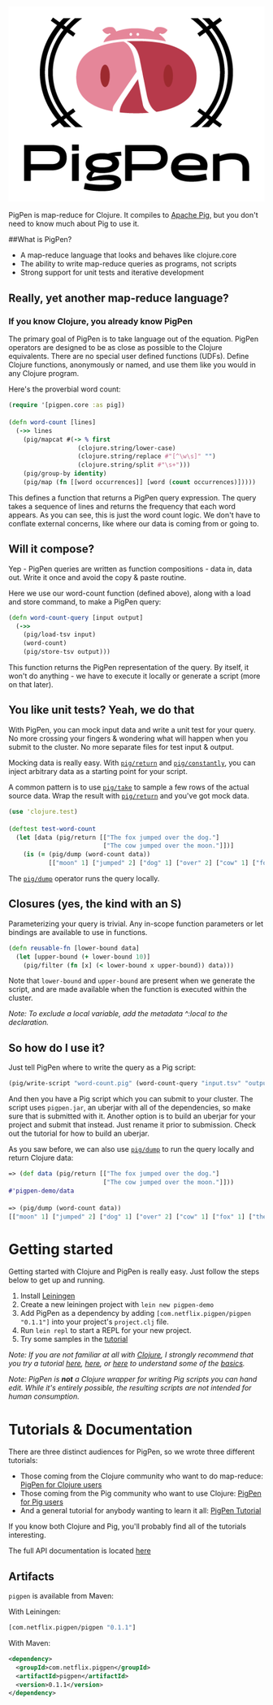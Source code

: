 ![](logo.png)

PigPen is map-reduce for Clojure. It compiles to [Apache Pig](http://pig.apache.org/), but you don't need to know much about Pig to use it.

##What is PigPen?

  * A map-reduce language that looks and behaves like clojure.core
  * The ability to write map-reduce queries as programs, not scripts
  * Strong support for unit tests and iterative development

## Really, yet another map-reduce language?

### If you know Clojure, you already know PigPen

The primary goal of PigPen is to take language out of the equation. PigPen operators are designed to be as close as possible to the Clojure equivalents. There are no special user defined functions (UDFs). Define Clojure functions, anonymously or named, and use them like you would in any Clojure program.

Here's the proverbial word count:

``` clj
(require '[pigpen.core :as pig])

(defn word-count [lines]
  (->> lines
    (pig/mapcat #(-> % first
                   (clojure.string/lower-case)
                   (clojure.string/replace #"[^\w\s]" "")
                   (clojure.string/split #"\s+")))
    (pig/group-by identity)
    (pig/map (fn [[word occurrences]] [word (count occurrences)]))))
```

This defines a function that returns a PigPen query expression. The query takes a sequence of lines and returns the frequency that each word appears. As you can see, this is just the word count logic. We don't have to conflate external concerns, like where our data is coming from or going to.


## Will it compose?

Yep - PigPen queries are written as function compositions - data in, data out. Write it once and avoid the copy & paste routine.

Here we use our word-count function (defined above), along with a load and store command, to make a PigPen query:

``` clj
(defn word-count-query [input output]
  (->>
    (pig/load-tsv input)
    (word-count)
    (pig/store-tsv output)))
```

This function returns the PigPen representation of the query. By itself, it won't do anything - we have to execute it locally or generate a script (more on that later).

## You like unit tests? Yeah, we do that

With PigPen, you can mock input data and write a unit test for your query. No more crossing your fingers & wondering what will happen when you submit to the cluster. No more separate files for test input & output.

Mocking data is really easy. With [`pig/return`](http://netflix.github.io/PigPen/pigpen.core.html#var-return) and [`pig/constantly`](http://netflix.github.io/PigPen/pigpen.core.html#var-constantly), you can inject arbitrary data as a starting point for your script.

A common pattern is to use [`pig/take`](http://netflix.github.io/PigPen/pigpen.core.html#var-take) to sample a few rows of the actual source data. Wrap the result with [`pig/return`](http://netflix.github.io/PigPen/pigpen.core.html#var-return) and you've got mock data.

``` clj
(use 'clojure.test)

(deftest test-word-count
  (let [data (pig/return [["The fox jumped over the dog."]
                          ["The cow jumped over the moon."]])]
    (is (= (pig/dump (word-count data))
           [["moon" 1] ["jumped" 2] ["dog" 1] ["over" 2] ["cow" 1] ["fox" 1] ["the" 4]]))))
```

The [`pig/dump`](http://netflix.github.io/PigPen/pigpen.core.html#var-dump) operator runs the query locally.

## Closures (yes, the kind with an S)

Parameterizing your query is trivial. Any in-scope function parameters or let bindings are available to use in functions.

``` clj
(defn reusable-fn [lower-bound data]
  (let [upper-bound (+ lower-bound 10)]
    (pig/filter (fn [x] (< lower-bound x upper-bound)) data)))
```

Note that `lower-bound` and `upper-bound` are present when we generate the script, and are made available when the function is executed within the cluster.

_Note: To exclude a local variable, add the metadata ^:local to the declaration._

## So how do I use it?

Just tell PigPen where to write the query as a Pig script:

``` clj
(pig/write-script "word-count.pig" (word-count-query "input.tsv" "output.tsv"))
```

And then you have a Pig script which you can submit to your cluster. The script uses `pigpen.jar`, an uberjar with all of the dependencies, so make sure that is submitted with it. Another option is to build an uberjar for your project and submit that instead. Just rename it prior to submission. Check out the tutorial for how to build an uberjar.

As you saw before, we can also use [`pig/dump`](http://netflix.github.io/PigPen/pigpen.core.html#var-dump) to run the query locally and return Clojure data:

``` clj
=> (def data (pig/return [["The fox jumped over the dog."]
                          ["The cow jumped over the moon."]]))
#'pigpen-demo/data

=> (pig/dump (word-count data))
[["moon" 1] ["jumped" 2] ["dog" 1] ["over" 2] ["cow" 1] ["fox" 1] ["the" 4]]
```

# Getting started

Getting started with Clojure and PigPen is really easy. Just follow the steps below to get up and running.

  1. Install [Leiningen](https://github.com/technomancy/leiningen#leiningen)
  2. Create a new leiningen project with `lein new pigpen-demo`
  3. Add PigPen as a dependency by adding `[com.netflix.pigpen/pigpen "0.1.1"]` into your project's `project.clj` file.
  4. Run `lein repl` to start a REPL for your new project.
  5. Try some samples in the [tutorial](Tutorial.md)

_Note: If you are not familiar at all with [Clojure](http://clojure.org/), I strongly recommend that you try a tutorial [here](http://tryclj.com/), [here](http://java.ociweb.com/mark/clojure/article.html), or [here](http://learn-clojure.com/) to understand some of the [basics](http://clojure.org/cheatsheet)._

_Note: PigPen is **not** a Clojure wrapper for writing Pig scripts you can hand edit. While it's entirely possible, the resulting scripts are not intended for human consumption._

# Tutorials & Documentation

There are three distinct audiences for PigPen, so we wrote three different tutorials:

  * Those coming from the Clojure community who want to do map-reduce: [PigPen for Clojure users](README-for-Clojure-Users.md)
  * Those coming from the Pig community who want to use Clojure: [PigPen for Pig users](README-for-Pig-Users.md)
  * And a general tutorial for anybody wanting to learn it all: [PigPen Tutorial](Tutorial.md)

If you know both Clojure and Pig, you'll probably find all of the tutorials interesting.

The full API documentation is located [here](http://netflix.github.io/PigPen/pigpen.core.html)

## Artifacts

`pigpen` is available from Maven:

With Leiningen:

``` clj
[com.netflix.pigpen/pigpen "0.1.1"]
```

With Maven:

``` xml
<dependency>
  <groupId>com.netflix.pigpen</groupId>
  <artifactId>pigpen</artifactId>
  <version>0.1.1</version>
</dependency>
```
